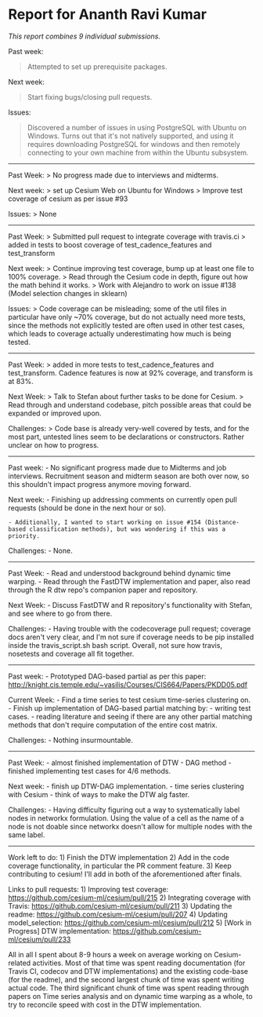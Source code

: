 # Report for Ananth Ravi Kumar

*This report combines 9 individual submissions.*

Past week:
> Attempted to set up prerequisite packages.

Next week:
> Start fixing bugs/closing pull requests.

Issues:
> Discovered a number of issues in using PostgreSQL with Ubuntu on
Windows. Turns out that it's not natively supported, and using it
requires downloading PostgreSQL for windows and then remotely
connecting to your own machine from within the Ubuntu subsystem.

<hr/>

Past Week:
    > No progress made due to interviews and midterms.

Next week:
    > set up Cesium Web on Ubuntu for Windows
    > Improve test coverage of cesium as per issue #93

Issues:
    > None

<hr/>

Past Week:
    > Submitted pull request to integrate coverage with travis.ci
    > added in tests to boost coverage of test_cadence_features and test_transform

Next week:
    > Continue improving test coverage, bump up at least one file to 100% coverage.
    > Read through the Cesium code in depth, figure out how the math behind it works.
    > Work with Alejandro to work on issue #138 (Model selection changes in sklearn)

Issues:
    > Code coverage can be misleading; some of the util files in particular have only ~70% coverage, but do not
    actually need more tests, since the methods not explicitly tested are often used in other test cases, which leads to coverage actually underestimating how much is being tested.

<hr/>

Past Week:
    > added in more tests to test_cadence_features and test_transform. Cadence features is now at 92% coverage, and transform is at 83%.

Next Week:
    > Talk to Stefan about further tasks to be done for Cesium.
    > Read through and understand codebase, pitch possible areas that could be expanded or improved upon. 

Challenges:
    > Code base is already very-well covered by tests, and for the most part, untested lines seem to be declarations or constructors. Rather unclear on how to progress.


<hr/>

Past week:
    - No significant progress made due to Midterms and job interviews. Recruitment season and midterm season are both over now, so this shouldn't impact progress anymore moving forward.

Next week: 
    - Finishing up addressing comments on currently open pull requests (should be done in the next hour or so). 

    - Additionally, I wanted to start working on issue #154 (Distance-based classification methods), but was wondering if this was a priority. 

Challenges:
    - None.

<hr/>

Past Week:
    - Read and understood background behind dynamic time warping.
    - Read through the FastDTW implementation and paper, also read through the R dtw repo's companion paper and repository.

Next Week:
    - Discuss FastDTW and R repository's functionality with Stefan, and see where to go from there.

Challenges:
    -  Having trouble with the codecoverage pull request; coverage docs aren't very clear, and I'm not sure if coverage needs to be pip installed inside the travis_script.sh bash script. Overall, not sure how travis, nosetests and coverage all fit together.

<hr/>

Past week:
    - Prototyped DAG-based partial as per this paper: http://knight.cis.temple.edu/~vasilis/Courses/CIS664/Papers/PKDD05.pdf

Current Week:
    - Find a time series to test cesium time-series clustering on.
    - Finish up implementation of DAG-based partial matching by:
        - writing test cases.
        - reading literature and seeing if there are any other partial matching methods
        that don't require computation of the entire cost matrix.

Challenges:
    - Nothing insurmountable.

<hr/>

Past Week:
    - almost finished implementation of DTW - DAG method 
    - finished implementing test cases for 4/6 methods.

Next week:
    - finish up DTW-DAG implementation.
    - time series clustering with Cesium
    - think of ways to make the DTW alg faster.

Challenges:
    - Having difficulty figuring out a way to systematically label nodes in networkx formulation. Using the value of a cell as the name of a node is not doable since networkx doesn't allow for multiple nodes with the same label.

<hr/>

Work left to do:
    1) Finish the DTW implementation
    2) Add in the code coverage functionality, in particular the PR comment feature.
    3) Keep contributing to cesium! I'll add in both of the aforementioned after finals.

Links to pull requests:
    1) Improving test coverage: https://github.com/cesium-ml/cesium/pull/215
    2) Integrating coverage with Travis: https://github.com/cesium-ml/cesium/pull/211
    3) Updating the readme: https://github.com/cesium-ml/cesium/pull/207
    4) Updating model_selection: https://github.com/cesium-ml/cesium/pull/212
    5) [Work in Progress] DTW implementation: https://github.com/cesium-ml/cesium/pull/233

All in all I spent about 8-9 hours a week on average working on Cesium-related activities. Most of that time was spent reading documentation (for Travis CI, codecov and DTW implementations) and the existing code-base (for the readme), and the second largest chunk of time was spent writing actual code. The third significant chunk of time was spent reading through papers on Time series analysis and on dynamic time warping as a whole, to try to reconcile speed with cost in the DTW implementation. 
